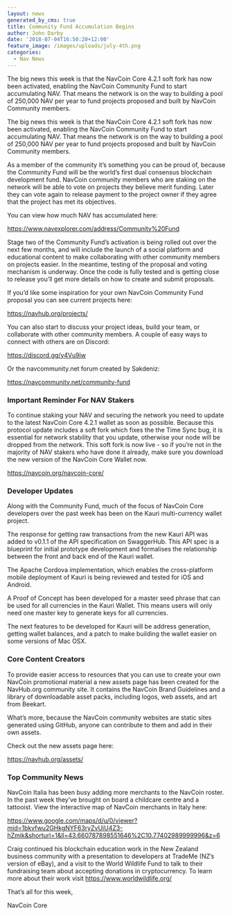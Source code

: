 ```yaml
---
layout: news
generated_by_cms: true
title: Community Fund Accumulation Begins
author: John Darby
date: '2018-07-04T16:50:20+12:00'
feature_image: /images/uploads/july-4th.png
categories:
  - Nav News
---
```

The big news this week is that the NavCoin Core 4.2.1 soft fork has now been activated, enabling the NavCoin Community Fund to start accumulating NAV. That means the network is on the way to building a pool of 250,000 NAV per year to fund projects proposed and built by NavCoin Community members. 

The big news this week is that the NavCoin Core 4.2.1 soft fork has now been activated, enabling the NavCoin Community Fund to start accumulating NAV. That means the network is on the way to building a pool of 250,000 NAV per year to fund projects proposed and built by NavCoin Community members. 

As a member of the community it’s something you can be proud of, because the Community Fund will be the world’s first dual consensus blockchain development fund. NavCoin community members who are staking on the network will be able to vote on projects they believe merit funding. Later they can vote again to release payment to the project owner if they agree that the project has met its objectives.

You can view how much NAV has accumulated here:

<https://www.navexplorer.com/address/Community%20Fund>

Stage two of the Community Fund’s activation is being rolled out over the next few months, and will include the launch of a social platform and educational content to make collaborating with other community members on projects easier. In the meantime, testing of the proposal and voting mechanism is underway. Once the code is fully tested and is getting close to release you’ll get more details on how to create and submit proposals.

If you’d like some inspiration for your own NavCoin Community Fund proposal you can see current projects here:


<https://navhub.org/projects/>

You can also start to discuss your project ideas, build your team, or collaborate with other community members. A couple of easy ways to connect with others are on Discord:

<https://discord.gg/y4Vu9jw>

Or the navcommunity.net forum created by Sakdeniz:

<https://navcommunity.net/community-fund>

### Important Reminder For NAV Stakers

To continue staking your NAV and securing the network you need to update to the latest NavCoin Core 4.2.1 wallet as soon as possible. Because this protocol update includes a soft fork which fixes the the Time Sync bug, it is essential for network stability that you update, otherwise your node will be dropped from the network. This soft fork is now live - so if you’re not in the majority of NAV stakers who have done it already, make sure you download the new version of the NavCoin Core Wallet now.

 <https://navcoin.org/navcoin-core/>

### Developer Updates 

Along with the Community Fund, much of the focus of NavCoin Core developers over the past week has been on the Kauri multi-currency wallet project.

The response for getting raw transactions from the new Kauri API was added to v0.1.1 of the API specification on SwaggerHub. This API spec is a blueprint for initial prototype development and formalises the relationship between the front and back end of the Kauri wallet. 

The Apache Cordova implementation, which enables the cross-platform mobile deployment of Kauri is being reviewed and tested for iOS and Android.

A Proof of Concept has been developed for a master seed phrase that can be used for all currencies in the Kauri Wallet. This means users will only need one master key to generate keys for all currencies.

The next features to be developed for Kauri will be address generation, getting wallet balances, and a patch to make building the wallet easier on some versions of Mac OSX.

### Core Content Creators
 
To provide easier access to resources that you can use to create your own NavCoin promotional material a new assets page has been created for the NavHub.org community site. It contains the NavCoin Brand Guidelines and a library of downloadable asset packs, including logos, web assets, and art from Beekart. 

What’s more, because the NavCoin community websites are static sites generated using GitHub, anyone can contribute to them and add in their own assets. 

Check out the new assets page here:

<https://navhub.org/assets/> 

### Top Community News

NavCoin Italia has been busy adding more merchants to the NavCoin roster. In the past week they’ve brought on board a childcare centre and a tattooist. View the interactive map of NavCoin merchants in Italy here:

<https://www.google.com/maps/d/u/0/viewer?mid=1bkvfwu2GHkgNYF63ryZvUiU4Z3-hZmik&shorturl=1&ll=43.660787898551646%2C10.77402989999996&z=6>

Craig continued his blockchain education work in the New Zealand business community with a presentation to developers at TradeMe (NZ’s version of eBay), and a visit to the World Wildlife Fund to talk to their fundraising team about accepting donations in cryptocurrency. To learn more about their work visit <https://www.worldwildlife.org/>

That’s all for this week,

NavCoin Core
